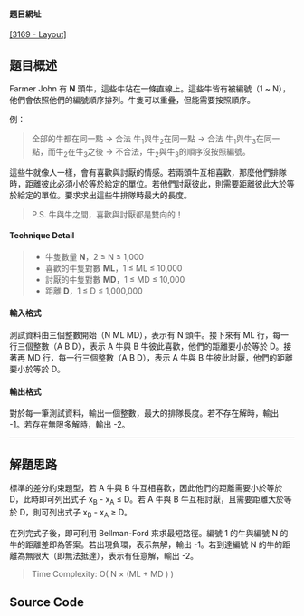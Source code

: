 <!--
[date]: 2012-02-26
[title]:		[PKU] 3169 - Layout
[name]:	pku-3169-layout
[tag]:		PKU, shortest path | 最短路徑, system of difference constraints | 差分約束系統
-->

#### 題目網址
[\[3169 - Layout\]][1]

## 題目概述

Farmer John 有 **N** 頭牛，這些牛站在一條直線上。這些牛皆有被編號（1 ~ N），他們會依照他們的編號順序排列。牛隻可以重疊，但能需要按照順序。

例：

> 全部的牛都在同一點 -> 合法
> 牛<sub>1</sub>與牛<sub>2</sub>在同一點 -> 合法
> 牛<sub>1</sub>與牛<sub>3</sub>在同一點，而牛<sub>2</sub>在牛<sub>3</sub>之後 -> 不合法，牛<sub>2</sub>與牛<sub>3</sub>的順序沒按照編號。

這些牛就像人一樣，會有喜歡與討厭的情感。若兩頭牛互相喜歡，那麼他們排隊時，距離彼此必須小於等於給定的單位。若他們討厭彼此，則需要距離彼此大於等於給定的單位。要求求出這些牛排隊時最大的長度。

> P.S. 牛與牛之間，喜歡與討厭都是雙向的！

#### Technique Detail

> - 牛隻數量 **N**，2 ≤ N ≤ 1,000
> - 喜歡的牛隻對數 **ML**，1 ≤ ML ≤ 10,000
> - 討厭的牛隻對數 **MD**，1 ≤ MD ≤ 10,000
> - 距離 **D**，1 ≤ D ≤ 1,000,000

#### 輸入格式

測試資料由三個整數開始（N ML MD），表示有 N 頭牛。接下來有 ML 行，每一行三個整數（A B D），表示 A 牛與 B 牛彼此喜歡，他們的距離要小於等於 D。接著再 MD 行，每一行三個整數（A B D），表示 A 牛與 B 牛彼此討厭，他們的距離要小於等於 D。

#### 輸出格式

對於每一筆測試資料，輸出一個整數，最大的排隊長度。若不存在解時，輸出 -1。若存在無限多解時，輸出 -2。

---

## 解題思路

標準的差分約束題型，若 A 牛與 B 牛互相喜歡，因此他們的距離需要小於等於 D，此時即可列出式子 x<sub>B</sub> - x<sub>A</sub> ≤ D。若 A 牛與 B 牛互相討厭，且需要距離大於等於 D，則可列出式子 x<sub>B</sub> - x<sub>A</sub> ≥ D。

在列完式子後，即可利用 Bellman-Ford 來求最短路徑。編號 1 的牛與編號 N 的牛的距離差即為答案。若出現負環，表示無解，輸出 -1。若到達編號 N 的牛的距離為無限大（即無法抵達），表示有任意解，輸出 -2。


> Time Complexity: O( N × (ML + MD ) )

## Source Code

<script src="https://gist.github.com/1950504.js?file=3169%20-%20Layout.cpp"></script>


[1]: http://poj.org/problem?id=3169 "Layout"
